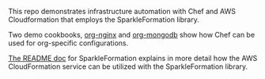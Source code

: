 This repo demonstrates infrastructure automation with Chef and AWS Cloudformation that employs the SparkleFormation library.

Two demo cookbooks, [org-nginx](site-cookbooks/org-nginx/README.md) and [org-mongodb](site-cookbooks/org-mongodb/README.md) show how Chef can be used for org-specific configurations.

[The README doc](cloudformation/README.md) for SparkleFormation explains in more detail how the AWS CloudFormation service can be utilized with the SparkleFormation library.
